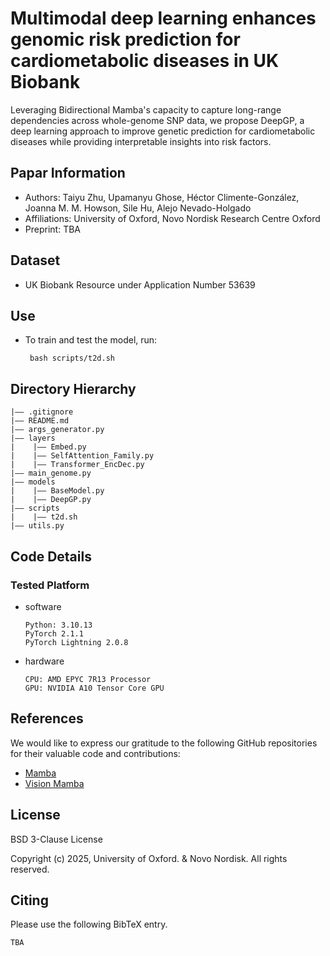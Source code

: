 Multimodal deep learning enhances genomic risk prediction for cardiometabolic diseases in UK Biobank
===
Leveraging Bidirectional Mamba's capacity to capture long-range dependencies across whole-genome SNP data, we propose DeepGP, a deep learning approach to improve genetic prediction for cardiometabolic diseases while providing interpretable insights into risk factors.

## Papar Information
- Authors:  Taiyu Zhu, Upamanyu Ghose, Héctor Climente-González, Joanna M. M. Howson, Sile Hu, Alejo Nevado-Holgado
- Affiliations: University of Oxford, Novo Nordisk Research Centre Oxford
- Preprint: TBA


## Dataset
- UK Biobank Resource under Application Number 53639

## Use
- To train and test the model, run:
  ```
   bash scripts/t2d.sh
  ```



## Directory Hierarchy
```
|—— .gitignore
|—— README.md
|—— args_generator.py
|—— layers
|    |—— Embed.py
|    |—— SelfAttention_Family.py
|    |—— Transformer_EncDec.py
|—— main_genome.py
|—— models
|    |—— BaseModel.py
|    |—— DeepGP.py
|—— scripts
|    |—— t2d.sh
|—— utils.py
```
## Code Details
### Tested Platform
- software
  ```
  Python: 3.10.13
  PyTorch 2.1.1
  PyTorch Lightning 2.0.8
  ```
- hardware
  ```
  CPU: AMD EPYC 7R13 Processor
  GPU: NVIDIA A10 Tensor Core GPU
  ```

## References
We would like to express our gratitude to the following GitHub repositories for their valuable  code and contributions:
- [Mamba](https://github.com/state-spaces/mamba)
- [Vision Mamba](https://github.com/hustvl/Vim)

## License
BSD 3-Clause License

Copyright (c) 2025, University of Oxford. & Novo Nordisk. All rights reserved.

## Citing
Please use the following BibTeX entry.
```
TBA


